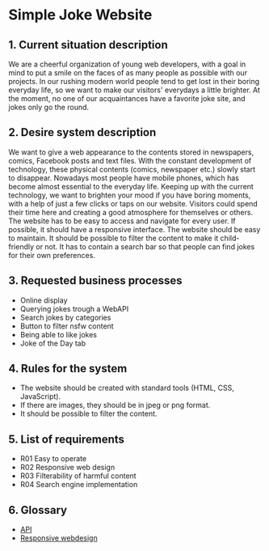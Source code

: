 #  Simple Joke Website  

## 1. Current situation description
We are a cheerful organization of young web developers, with a goal in mind to put a smile on the faces of as many people as possible with our projects. In our rushing modern world people tend to get lost in their boring everyday life, so we want to make our visitors' everydays a little brighter. At the moment, no one of our acquaintances have a favorite joke site, and jokes only go the round.
## 2. Desire system description
We want to give a web appearance to the contents stored in newspapers, comics, Facebook posts and text files. With the constant development of technology, these physical contents (comics, newspaper etc.) slowly start to disappear. Nowadays most people have mobile phones, which has become almost essential to the everyday life. Keeping up with the current technology, we want to brighten your mood if you have boring moments, with a help of just a few clicks or taps on our website. Visitors could spend their time here and creating a good atmosphere for themselves or others. The website has to be easy to access and navigate for every user. If possible, it should have a responsive interface. The website should be easy to maintain. It should be possible to filter the content to make it child-friendly or not. It has to contain a search bar so that people can find jokes for their own preferences.
## 3. Requested business processes
* Online display
* Querying jokes trough a WebAPI
* Search jokes by categories
* Button to filter nsfw content
* Being able to like jokes
* Joke of the Day tab
## 4. Rules for the system
*   The website should be created with standard tools (HTML, CSS, JavaScript).
*   If there are images, they should be in jpeg or png format.
*   It should be possible to filter the content.
## 5. List of requirements
*   R01 Easy to operate
*   R02 Responsive web design
*   R03 Filterability of harmful content
*   R04 Search engine implementation
## 6. Glossary
* [API](https://en.wikipedia.org/wiki/Web_API)
* [Responsive webdesign](https://en.wikipedia.org/wiki/Responsive_web_design)